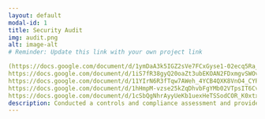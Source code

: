```yaml
---
layout: default
modal-id: 1
title: Security Audit
img: audit.png
alt: image-alt
# Reminder: Update this link with your own project link

(https://docs.google.com/document/d/1ymDaA3k5IGZ2sVe7FCxGyse1-02ecq5Ra_b8zOUnrxg/edit?tab=t.0#heading=h.rkogpw759h9x)
https://docs.google.com/document/d/1iS7fR38gyQ20oaZt3ubEKOAN2FDxmgvSWOvQHSe7NUU/edit?tab=t.0#heading=h.ga3b0p20jb1
https://docs.google.com/document/d/11YIrN6R3fTqw7AWeh_4YCB4QXK8VnO4_CYPSK2MU5xc/edit?tab=t.0#heading=h.rkogpw759h9x
https://docs.google.com/document/d/1hHmpM-vzse25kZqDhvbFgYMb02VTpsIT6Cv_fk0HKJI/edit?tab=t.0
https://docs.google.com/document/d/1cSbQgNhrAyyUeKb1uexHeTSSodCOR_K0xtx9qYMGA4M/edit?tab=t.0#heading=h.rkogpw759h9x
description: Conducted a controls and compliance assessment and provided recommendations to company stakeholders to mitigate risks and avoid fines based on best practices for NIST CSF, PCI DSS, GDPR, SOC 1 & SOC 2.
---
```

